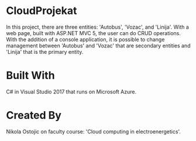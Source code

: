 # CloudProjekat

In this project, there are three entities: 'Autobus', 'Vozac', and 'Linija'. With a web page, built with ASP.NET MVC 5, the user can do CRUD operations.
With the addition of a console application, it is possible to change management between 'Autobus' and 'Vozac' that are secondary entities and 'Linija' that is the primary entity.

# Built With

C# in Visual Studio 2017 that runs on Microsoft Azure.

# Created By
Nikola Ostojic on faculty course: 'Cloud computing in electroenergetics'.
